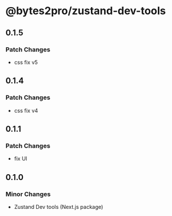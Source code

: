 # @bytes2pro/zustand-dev-tools

## 0.1.5

### Patch Changes

- css fix v5

## 0.1.4

### Patch Changes

- css fix v4

## 0.1.1

### Patch Changes

- fix UI

## 0.1.0

### Minor Changes

- Zustand Dev tools (Next.js package)
